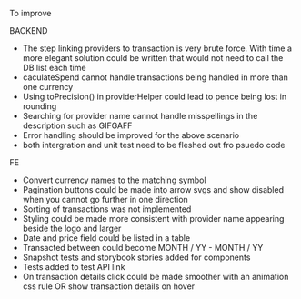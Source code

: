 



To improve

 BACKEND
 - The step linking providers to transaction is very brute force. With time a more elegant solution could be written that would not need to call the DB list each time
 - caculateSpend cannot handle transactions being handled in more than one currency
 - Using toPrecision() in providerHelper could lead to pence being lost in rounding
 - Searching for provider name cannot handle misspellings in the description such as GIFGAFF
 - Error handling should be improved for the above scenario
 - both intergration and unit test need to be fleshed out fro psuedo code

 FE
 - Convert currency names to the matching symbol
 - Pagination buttons could be made into arrow svgs and show disabled when you cannot go further in one direction
 - Sorting of transactions was not implemented
 - Styling could be made more consistent with provider name appearing beside the logo and larger
 - Date and price field could be listed in a table
 - Transacted between could become MONTH / YY - MONTH / YY
 - Snapshot tests and storybook stories added for components
 - Tests added to test API link
 - On transaction details click could be made smoother with an animation css rule OR show transaction details on hover